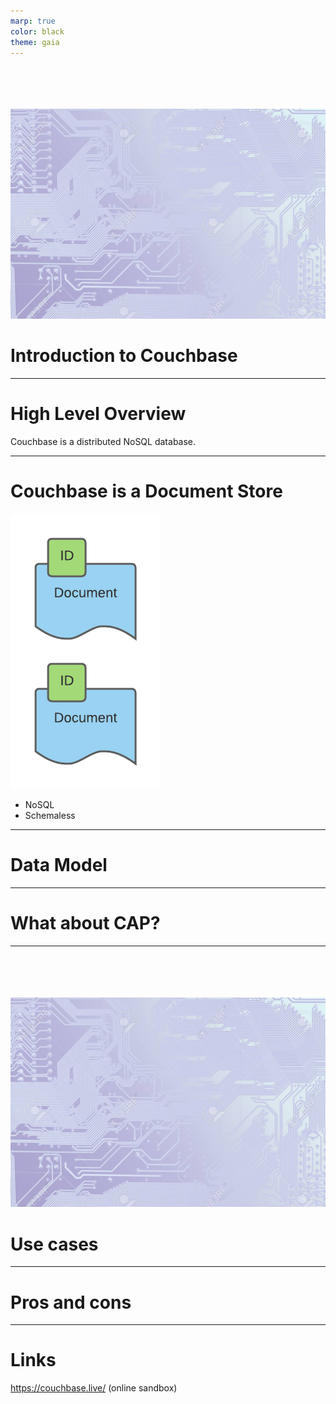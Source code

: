 ```yaml
---
marp: true
color: black
theme: gaia
---
```


\
\
\
\
![bg opacity:70%](img/background.jpeg)

# Introduction to Couchbase

---

# High Level Overview

Couchbase is a distributed NoSQL database.

---

# Couchbase is a Document Store

![](img/documentstore.png)

- NoSQL
- Schemaless

---

# Data Model

---

# What about CAP?

---

\
\
\
\
![bg opacity:70%](img/background.jpeg)

# Use cases

---

# Pros and cons

---

# Links

https://couchbase.live/ (online sandbox)
